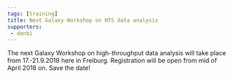 ```yaml
---
tags: [training]
title: Next Galaxy Workshop on HTS data analysis
supporters:
 - denbi
---
```


The next Galaxy Workshop on high-throughput data analysis will take place from 17.-21.9.2018 here in Freiburg.
Registration will be open from mid of April 2018 on. Save the date!
